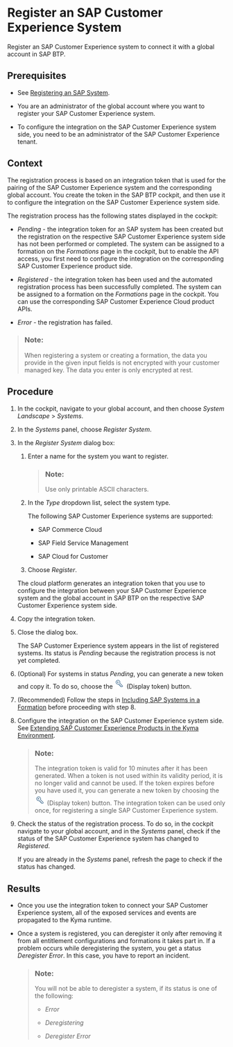 <!-- loio1582d723f3814d30beba5fc0daa0bb0d -->

# Register an SAP Customer Experience System

Register an SAP Customer Experience system to connect it with a global account in SAP BTP.



<a name="loio1582d723f3814d30beba5fc0daa0bb0d__prereq_l4m_s5b_fhb"/>

## Prerequisites

-   See [Registering an SAP System](Registering_an_SAP_System_2ffdaff.md).

-   You are an administrator of the global account where you want to register your SAP Customer Experience system.

-   To configure the integration on the SAP Customer Experience system side, you need to be an administrator of the SAP Customer Experience tenant.




## Context

The registration process is based on an integration token that is used for the pairing of the SAP Customer Experience system and the corresponding global account. You create the token in the SAP BTP cockpit, and then use it to configure the integration on the SAP Customer Experience system side.

The registration process has the following states displayed in the cockpit:

-   *Pending* - the integration token for an SAP system has been created but the registration on the respective SAP Customer Experience system side has not been performed or completed. The system can be assigned to a formation on the *Formations* page in the cockpit, but to enable the API access, you first need to configure the integration on the corresponding SAP Customer Experience product side.

-   *Registered* - the integration token has been used and the automated registration process has been successfully completed. The system can be assigned to a formation on the *Formations* page in the cockpit. You can use the corresponding SAP Customer Experience Cloud product APIs.
-   *Error* - the registration has failed.

> ### Note:  
> When registering a system or creating a formation, the data you provide in the given input fields is not encrypted with your customer managed key. The data you enter is only encrypted at rest.



## Procedure

1.  In the cockpit, navigate to your global account, and then choose *System Landscape* \> *Systems*.

2.  In the *Systems* panel, choose *Register System*.

3.  In the *Register System* dialog box:

    1.  Enter a name for the system you want to register.

        > ### Note:  
        > Use only printable ASCII characters.

    2.  In the *Type* dropdown list, select the system type.

        The following SAP Customer Experience systems are supported:

        -   SAP Commerce Cloud

        -   SAP Field Service Management

        -   SAP Cloud for Customer


    3.  Choose *Register*.


    The cloud platform generates an integration token that you use to configure the integration between your SAP Customer Experience system and the global account in SAP BTP on the respective SAP Customer Experience system side.

4.  Copy the integration token.

5.  Close the dialog box.

    The SAP Customer Experience system appears in the list of registered systems. Its status is *Pending* because the registration process is not yet completed.

6.  \(Optional\) For systems in status *Pending*, you can generate a new token and copy it. To do so, choose the ![](images/ViewIntegrationToken_b8ec588.png) \(Display token\) button.

7.  \(Recommended\) Follow the steps in [Including SAP Systems in a Formation](Including_SAP_Systems_in_a_Formation_68b04fa.md) before proceeding with step 8.

8.  Configure the integration on the SAP Customer Experience system side. See [Extending SAP Customer Experience Products in the Kyma Environment](Extending_SAP_Customer_Experience_Products_in_the_Kyma_Environment_83df31a.md).

    > ### Note:  
    > The integration token is valid for 10 minutes after it has been generated. When a token is not used within its validity period, it is no longer valid and cannot be used. If the token expires before you have used it, you can generate a new token by choosing the ![](images/ViewIntegrationToken_b8ec588.png) \(Display token\) button. The integration token can be used only once, for registering a single SAP Customer Experience system.

9.  Check the status of the registration process. To do so, in the cockpit navigate to your global account, and in the *Systems* panel, check if the status of the SAP Customer Experience system has changed to *Registered*.

    If you are already in the *Systems* panel, refresh the page to check if the status has changed.




<a name="loio1582d723f3814d30beba5fc0daa0bb0d__result_tsf_ygb_clb"/>

## Results

-   Once you use the integration token to connect your SAP Customer Experience system, all of the exposed services and events are propagated to the Kyma runtime.

-   Once a system is registered, you can deregister it only after removing it from all entitlement configurations and formations it takes part in. If a problem occurs while deregistering the system, you get a status *Deregister Error*. In this case, you have to report an incident.

    > ### Note:  
    > You will not be able to deregister a system, if its status is one of the following:
    > 
    > -   *Error*
    > 
    > -   *Deregistering*
    > 
    > -   *Deregister Error*



